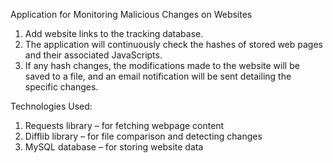 Application for Monitoring Malicious Changes on Websites
1. Add website links to the tracking database.
2. The application will continuously check the hashes of stored web pages and their associated JavaScripts.
3. If any hash changes, the modifications made to the website will be saved to a file, and an email notification will be sent detailing the specific changes.

Technologies Used:
1. Requests library – for fetching webpage content
2. Difflib library – for file comparison and detecting changes
3. MySQL database – for storing website data
